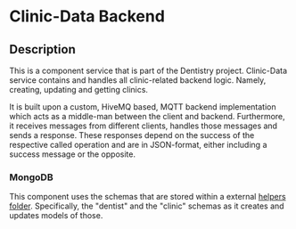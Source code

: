 # Clinic-Data Backend

## Description 
This is a component service that is part of the Dentistry project. Clinic-Data service contains and handles 
all clinic-related backend logic. Namely, creating, updating and getting clinics. 

It is built upon a custom, HiveMQ based, MQTT backend implementation which acts as a middle-man 
between the client and backend. Furthermore, it receives messages from different clients, handles those messages and sends a response. 
These responses depend on the success of the respective called operation and are in JSON-format, either including a success message or the opposite. 


### MongoDB
This component uses the schemas that are stored within a external [helpers folder](https://github.com/ErgiGU/Dentistry/tree/main/server/helpers).
Specifically, the "dentist" and the "clinic" schemas as it creates and updates models of those. 
